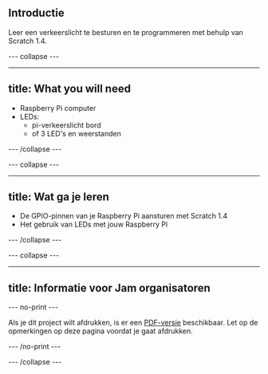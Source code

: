 ## Introductie

Leer een verkeerslicht te besturen en te programmeren met behulp van Scratch 1.4.

\--- collapse \---

* * *

## title: What you will need

- Raspberry Pi computer
- LEDs: 
    - pi-verkeerslicht bord
    - of 3 LED's en weerstanden

\--- /collapse \---

\--- collapse \---

* * *

## title: Wat ga je leren

- De GPIO-pinnen van je Raspberry Pi aansturen met Scratch 1.4
- Het gebruik van LEDs met jouw Raspberry Pi

\--- /collapse \---

\--- collapse \---

* * *

## title: Informatie voor Jam organisatoren

\--- no-print \---

Als je dit project wilt afdrukken, is er een [PDF-versie](https://github.com/raspberrypilearning/jam-worksheets/raw/master/pdf/Traffic-Lights-Scratch1.pdf) beschikbaar. Let op de opmerkingen op deze pagina voordat je gaat afdrukken.

\--- /no-print \---

\--- /collapse \---